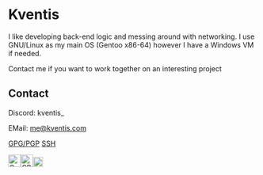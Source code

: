 
# Kventis

I like developing back-end logic and messing around with networking. I use GNU/Linux as my main OS (Gentoo x86-64) however I have a Windows VM if needed.

Contact me if you want to work together on an interesting project

## Contact

Discord: kventis_

EMail: me@kventis.com

[GPG/PGP](https://pastebin.com/raw/TyFhgfQa)
[SSH](https://github.com/imkventis.keys)

 <img alt="C" src="https://cdn.jsdelivr.net/gh/devicons/devicon/icons/c/c-original.svg" width=25px /><img alt="CPP" src="https://cdn.jsdelivr.net/gh/devicons/devicon/icons/cplusplus/cplusplus-original.svg" width=25px /><img alt="Golang" src="https://cdn.jsdelivr.net/gh/devicons/devicon/icons/go/go-original.svg" width=20px />
